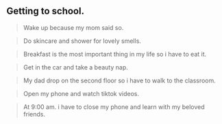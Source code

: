 ## Getting to school.
> Wake up because my mom said so.

> Do skincare and shower for lovely smells.

> Breakfast is the most important thing in my life so i have to eat it.

> Get in the car and take a beauty nap.

> My dad drop on the second floor so i have to walk to the classroom.

> Open my phone and watch tiktok videos.

> At 9:00 am. i have to close my phone and learn with my beloved friends.

